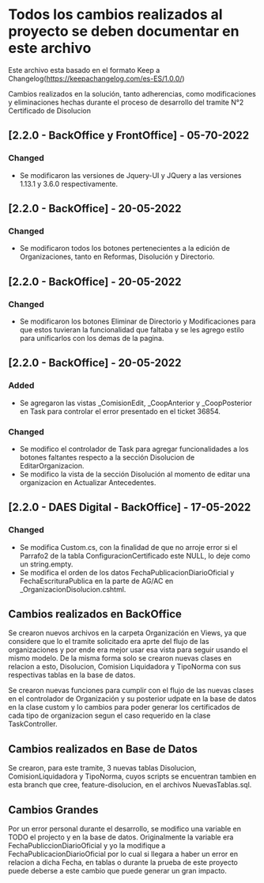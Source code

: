 # Todos los cambios realizados al proyecto se deben documentar en este archivo

Este archivo esta basado en el formato Keep a Changelog(https://keepachangelog.com/es-ES/1.0.0/)

Cambios realizados en la solución, tanto adherencias, como modificaciones y eliminaciones hechas durante el proceso de desarrollo del tramite N°2 Certificado de Disolucion

## [2.2.0 - BackOffice y FrontOffice] - 05-70-2022

### Changed

- Se modificaron las versiones de Jquery-UI y JQuery a las versiones 1.13.1 y 3.6.0 respectivamente.

## [2.2.0 - BackOffice] - 20-05-2022

### Changed

- Se modificaron todos los botones pertenecientes a la edición de Organizaciones, tanto en Reformas, Disolución y Directorio.

## [2.2.0 - BackOffice] - 20-05-2022

### Changed

- Se modificaron los botones Eliminar de Directorio y Modificaciones para que estos tuvieran la funcionalidad que faltaba y se les agrego estilo para unificarlos con los demas de la pagina.

## [2.2.0 - BackOffice] - 20-05-2022

### Added

- Se agregaron las vistas \_ComisionEdit, \_CoopAnterior y \_CoopPosterior en Task para controlar el error presentado en el ticket 36854.

### Changed

- Se modifico el controlador de Task para agregar funcionalidades a los botones faltantes respecto a la sección Disolucion de EditarOrganizacion.
- Se modifico la vista de la sección Disolución al momento de editar una organizacion en Actualizar Antecedentes.

## [2.2.0 - DAES Digital - BackOffice] - 17-05-2022

### Changed

- Se modifica Custom.cs, con la finalidad de que no arroje error si el Parrafo2 de la tabla ConfiguracionCertificado este NULL, lo deje como un string.empty.
- Se modifica el orden de los datos FechaPublicacionDiarioOficial y FechaEscrituraPublica en la parte de AG/AC en \_OrganizacionDisolucion.cshtml.

## Cambios realizados en BackOffice

Se crearon nuevos archivos en la carpeta Organización en Views, ya que considere que lo el tramite solicitado era aprte del flujo de las organizaciones y por ende era mejor usar esa vista para seguir usando el mismo modelo.
De la misma forma solo se crearon nuevas clases en relacion a esto, Disolucion, Comision Liquidadora y TipoNorma con sus respectivas tablas en la base de datos.

Se crearon nuevas funciones para cumplir con el flujo de las nuevas clases en el controlador de Organización y su posterior udpate en la base de datos en la clase custom y lo cambios para poder generar los certificados de cada tipo de organizacion segun el caso requerido en la clase TaskController.

## Cambios realizados en Base de Datos

Se crearon, para este tramite, 3 nuevas tablas Disolucion, ComisionLiquidadora y TipoNorma, cuyos scripts se encuentran tambien en esta branch que cree, feature-disolucion, en el archivos NuevasTablas.sql.

## Cambios Grandes

Por un error personal durante el desarrollo, se modifico una variable en TODO el projecto y en la base de datos. Originalmente la variable era FechaPubliccionDiarioOficial y yo la modifique a FechaPublicacionDiarioOficial por lo cual si llegara a haber un error en relacion a dicha Fecha, en tablas o durante la prueba de este proyecto puede deberse a este cambio que puede generar un gran impacto.
